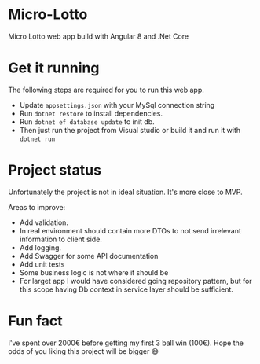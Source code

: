 # Micro-Lotto
Micro Lotto web app build with Angular 8 and .Net Core 

# Get it running

The following steps are required for you to run this web app.
* Update `appsettings.json` with your MySql connection string
* Run `dotnet restore` to install dependencies.
* Run `dotnet ef database update` to init db.
* Then just run the project from Visual studio or build it and run it with `dotnet run`

# Project status

Unfortunately the project is not in ideal situation. It's more close to MVP.

Areas to improve:
* Add validation.
* In real environment should contain more DTOs to not send irrelevant information to client side.
* Add logging.
* Add Swagger for some API documentation
* Add unit tests
* Some business logic is not where it should be
* For larget app I would have considered going repository pattern, but for this scope having Db context in service layer should be sufficient.


# Fun fact
I've spent over 2000€ before getting my first 3 ball win (100€). Hope the odds of you liking this project will be bigger 😅

